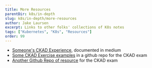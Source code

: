 ```yaml
---
title: More Resources
parentDir: k8s/in-depth
slug: k8s/in-depth/more-resources
author: Jake Laursen
excerpt: Links to other folks' collections of K8s notes
tags: ["Kubernetes", "K8s", "Resources"]
order: 99
---
```


- [Someone's CKAD Experience](https://www.linkedin.com/pulse/my-ckad-exam-experience-atharva-chauthaiwale/), documented in medium
- [Some CKAD Exercise examples](https://github.com/dgkanatsios/CKAD-exercises) in a github repo for the CKAD exam
- [Another Github Repo of resource](https://github.com/lucassha/CKAD-resources) for the CKAD exam
